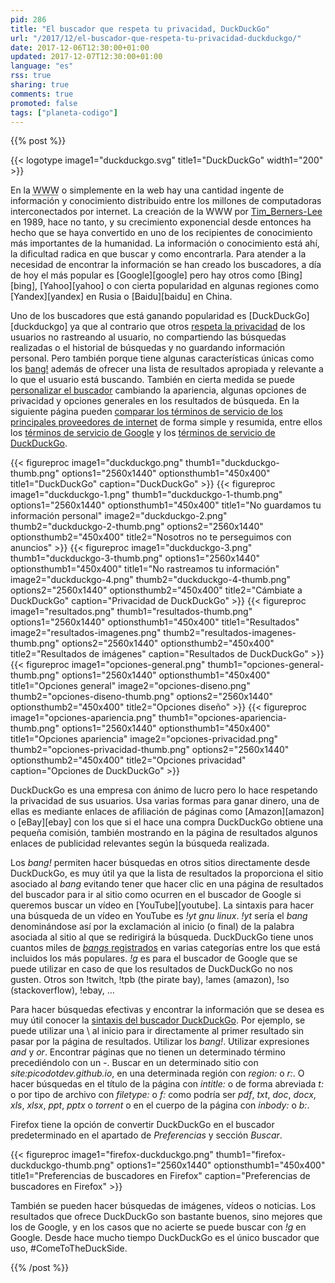 ```yaml
---
pid: 286
title: "El buscador que respeta tu privacidad, DuckDuckGo"
url: "/2017/12/el-buscador-que-respeta-tu-privacidad-duckduckgo/"
date: 2017-12-06T12:30:00+01:00
updated: 2017-12-07T12:30:00+01:00
language: "es"
rss: true
sharing: true
comments: true
promoted: false
tags: ["planeta-codigo"]
---
```


{{% post %}}

{{< logotype image1="duckduckgo.svg" title1="DuckDuckGo" width1="200" >}}

En la <abbr title="World Wide Web">WWW</abbr> o simplemente en la web hay una cantidad ingente de información y conocimiento distribuido entre los millones de computadoras interconectados por internet. La creación de la WWW por [Tim_Berners-Lee](https://en.wikipedia.org/wiki/Tim_Berners-Lee) en 1989, hace no tanto, y su crecimiento exponencial desde entonces ha hecho que se haya convertido en uno de los recipientes de conocimiento más importantes de la humanidad. La información o conocimiento está ahí, la dificultad radica en que buscar y como encontrarla. Para atender a la necesidad de encontrar la información se han creado los buscadores, a día de hoy el más popular es [Google][google] pero hay otros como [Bing][bing], [Yahoo][yahoo] o con cierta popularidad en algunas regiones como [Yandex][yandex] en Rusia o [Baidu][baidu] en China.

Uno de los buscadores que está ganando popularidad es [DuckDuckGo][duckduckgo] ya que al contrario que otros [respeta la privacidad](https://duckduckgo.com/privacy) de los usuarios no rastreando al usuario, no compartiendo las búsquedas realizadas o el historial de búsquedas y no guardando información personal. Pero también porque tiene algunas características únicas como los [bang!](https://duckduckgo.com/bang) además de ofrecer una lista de resultados apropiada y relevante a lo que el usuario está buscando. También en cierta medida se puede [personalizar el buscador](https://duckduckgo.com/settings) cambiando la apariencia, algunas opciones de privacidad y opciones generales en los resultados de búsqueda. En la siguiente página pueden [comparar los términos de servicio de los principales proveedores de internet](https://tosdr.org/) de forma simple y resumida, entre ellos los [términos de servicio de Google](https://tosdr.org/#google) y los [términos de servicio de DuckDuckGo](https://tosdr.org/#duckduckgo).

{{< figureproc
    image1="duckduckgo.png" thumb1="duckduckgo-thumb.png" options1="2560x1440" optionsthumb1="450x400" title1="DuckDuckGo"
    caption="DuckDuckGo" >}}
{{< figureproc
    image1="duckduckgo-1.png" thumb1="duckduckgo-1-thumb.png" options1="2560x1440" optionsthumb1="450x400" title1="No guardamos tu información personal"
    image2="duckduckgo-2.png" thumb2="duckduckgo-2-thumb.png" options2="2560x1440" optionsthumb2="450x400" title2="Nosotros no te perseguimos con anuncios" >}}
{{< figureproc
    image1="duckduckgo-3.png" thumb1="duckduckgo-3-thumb.png" options1="2560x1440" optionsthumb1="450x400" title1="No rastreamos tu información"
    image2="duckduckgo-4.png" thumb2="duckduckgo-4-thumb.png" options2="2560x1440" optionsthumb2="450x400" title2="Cámbiate a DuckDuckGo"
    caption="Privacidad de DuckDuckGo" >}}
{{< figureproc
    image1="resultados.png" thumb1="resultados-thumb.png" options1="2560x1440" optionsthumb1="450x400" title1="Resultados"
    image2="resultados-imagenes.png" thumb2="resultados-imagenes-thumb.png" options2="2560x1440" optionsthumb2="450x400" title2="Resultados de imágenes"
    caption="Resultados de DuckDuckGo" >}}
{{< figureproc
    image1="opciones-general.png" thumb1="opciones-general-thumb.png" options1="2560x1440" optionsthumb1="450x400" title1="Opciones general"
    image2="opciones-diseno.png" thumb2="opciones-diseno-thumb.png" options2="2560x1440" optionsthumb2="450x400" title2="Opciones diseño" >}}
{{< figureproc
    image1="opciones-apariencia.png" thumb1="opciones-apariencia-thumb.png" options1="2560x1440" optionsthumb1="450x400" title1="Opciones apariencia"
    image2="opciones-privacidad.png" thumb2="opciones-privacidad-thumb.png" options2="2560x1440" optionsthumb2="450x400" title2="Opciones privacidad"
    caption="Opciones de DuckDuckGo" >}}

DuckDuckGo es una empresa con ánimo de lucro pero lo hace respetando la privacidad de sus usuarios. Usa varias formas para ganar dinero, una de ellas es mediante enlaces de afiliación de páginas como [Amazon][amazon] o [eBay][ebay] con los que si el hace una compra DuckDuckGo obtiene una pequeña comisión, también mostrando en la página de resultados algunos enlaces de publicidad relevantes según la búsqueda realizada.

Los _bang!_ permiten hacer búsquedas en otros sitios directamente desde DuckDuckGo, es muy útil ya que la lista de resultados la proporciona el sitio asociado al _bang_ evitando tener que hacer clic en una página de resultados del buscador para ir al sitio como ocurren en el buscador de Google si queremos buscar un vídeo en [YouTube][youtube]. La sintaxis para hacer una búsqueda de un vídeo en YouTube es _!yt gnu linux_. _!yt_ sería el _bang_ denominándose así por la exclamación al inicio (o final) de la palabra asociada al sitio al que se redirigirá la búsqueda. DuckDuckGo tiene unos cuantos miles de [_bangs_ registrados](https://duckduckgo.com/bang) en varias categorías entre los que está incluidos los más populares. _!g_ es para el buscador de Google que se puede utilizar en caso de que los resultados de DuckDuckGo no nos gusten. Otros son !twitch, !tpb (the pirate bay), !ames (amazon), !so (stackoverflow), !ebay, ... 

Para hacer búsquedas efectivas y encontrar la información que se desea es muy útil conocer la [sintaxis del buscador DuckDuckGo](https://duck.co/help/results/syntax). Por ejemplo, se puede utilizar una \ al inicio para ir directamente al primer resultado sin pasar por la página de resultados. Utilizar los _bang!_. Utilizar expresiones _and_ y _or_. Encontrar páginas que no tienen un determinado término precediéndolo con un _-_. Buscar en un determinado sitio con _site:picodotdev.github.io_, en una determinada región con _region:_ o _r:_. O hacer búsquedas en el título de la página con _intitle:_ o de forma abreviada _t:_ o por tipo de archivo con _filetype:_ o _f:_ como podría ser _pdf_, _txt_, _doc_, _docx_, _xls_, _xlsx_, _ppt_, _pptx_ o _torrent_ o en el cuerpo de la página con _inbody:_ o _b:_.

Firefox tiene la opción de convertir DuckDuckGo en el buscador predeterminado en el apartado de _Preferencias_ y sección _Buscar_.

{{< figureproc
    image1="firefox-duckduckgo.png" thumb1="firefox-duckduckgo-thumb.png" options1="2560x1440" optionsthumb1="450x400" title1="Preferencias de buscadores en Firefox"
    caption="Preferencias de buscadores en Firefox" >}}

También se pueden hacer búsquedas de imágenes, vídeos o noticias. Los resultados que ofrece DuckDuckGo son bastante buenos, sino mejores que los de Google, y en los casos que no acierte se puede buscar con _!g_ en Google. Desde hace mucho tiempo DuckDuckGo es el único buscador que uso, #ComeToTheDuckSide.

{{% /post %}}
